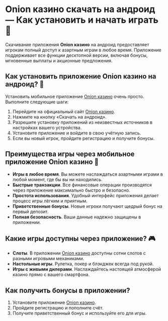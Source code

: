# Onion казино скачать на андроид — Как установить и начать играть 🎰

Скачивание приложения **Onion казино** на андроид предоставляет игрокам полный доступ к азартным играм в любое время. Приложение поддерживает все функции десктопной версии, включая бонусы, мгновенные выплаты и акционные предложения.

## Как установить приложение Onion казино на андроид? 📲

Установить мобильное приложение [Onion казино](https://brandplay.link/zBGRVpQ9) очень просто. Выполните следующие шаги:

1. Перейдите на официальный сайт [Onion казино](https://brandplay.link/zBGRVpQ9).
2. Нажмите на кнопку «Скачать на андроид».
3. Разрешите установку приложений из неизвестных источников в настройках вашего устройства.
4. Установите приложение и войдите в свою учётную запись.
5. Если вы новый игрок, пройдите регистрацию и получите бонусы.

## Преимущества игры через мобильное приложение Onion казино 🎁

- **Игры в любое время**. Вы можете наслаждаться азартными играми в любой момент, где бы вы ни находились.
- **Быстрые транзакции**. Все финансовые операции производятся через приложение максимально быстро и безопасно.
- **Простота использования**. Удобный интерфейс приложения делает процесс игры лёгким и приятным.
- **Приветственные бонусы**. Новые игроки получают щедрый бонус на первый депозит.
- **Полная безопасность**. Ваши данные надежно защищены в приложении.

## Какие игры доступны через приложение? 🎮

- **Слоты**. В приложении [Onion казино](https://brandplay.link/zBGRVpQ9) доступны сотни слотов с разными игровыми механиками.
- **Настольные игры**. Рулетка, покер и блэкджек всегда под рукой.
- **Игры с живыми дилерами**. Наслаждайтесь настоящей атмосферой казино прямо с вашего смартфона.

## Как получить бонусы в приложении?

1. Установите приложение [Onion казино](https://brandplay.link/zBGRVpQ9).
2. Пройдите регистрацию и пополните счёт.
3. Получите приветственный бонус и используйте его для игры.
